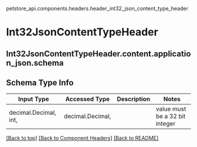 petstore_api.components.headers.header_int32_json_content_type_header
# Int32JsonContentTypeHeader

## <a id="header_int32_json_content_type_headercontentapplication_jsonschema" >Int32JsonContentTypeHeader.content.application_json.schema</a>

## Schema Type Info
Input Type | Accessed Type | Description | Notes
------------ | ------------- | ------------- | -------------
decimal.Decimal, int,  | decimal.Decimal,  |  | value must be a 32 bit integer

[[Back to top]](#top) [[Back to Component Headers]](../../../README.md#Component-Headers) [[Back to README]](../../../README.md)

